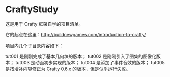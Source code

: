 CraftyStudy
===========

这是用于 Crafty 框架自学的项目清单。

它的起点在这里：http://buildnewgames.com/introduction-to-crafty/

项目内几个子目录内容如下：

tut001 是刚刚完成了基本几何块的版本；
tut002 是刚刚引入了图集的图像化版本；
tut003 是动画初步实现的版本；
tut004 是添加了事件音效的版本；
tut005 是按增补内容修正为 Crafty 0.6.x 的版本，但是似乎运行失败。

